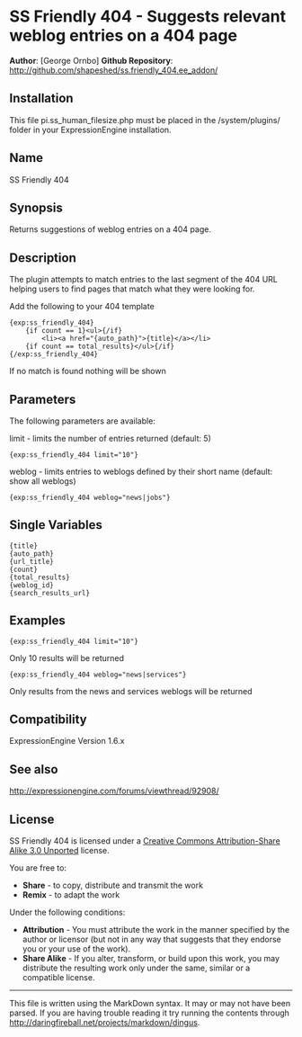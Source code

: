 SS Friendly 404 - Suggests relevant weblog entries on a 404 page
===========================================================================

**Author**: [George Ornbo]
**Github Repository**: <http://github.com/shapeshed/ss.friendly_404.ee_addon/>

Installation
-----

This file pi.ss_human_filesize.php must be placed in the /system/plugins/ folder in your ExpressionEngine installation.

Name
------------------

SS Friendly 404

Synopsis
-------

Returns suggestions of weblog entries on a 404 page.

Description
-------

The plugin attempts to match entries to the last segment of the 404 URL helping users to find pages that match what they were looking for.

Add the following to your 404 template

	{exp:ss_friendly_404}
		{if count == 1}<ul>{/if}
			<li><a href="{auto_path}">{title}</a></li>
		{if count == total_results}</ul>{/if}
	{/exp:ss_friendly_404}

If no match is found nothing will be shown

Parameters
-------

The following parameters are available:

limit - limits the number of entries returned (default: 5)

	{exp:ss_friendly_404 limit="10"} 
	
weblog - limits entries to weblogs defined by their short name (default: show all weblogs)

	{exp:ss_friendly_404 weblog="news|jobs"} 
	
Single Variables
-------

	{title}
	{auto_path}
	{url_title}
	{count}
	{total_results}
	{weblog_id}
	{search_results_url}
	
Examples
-------

	{exp:ss_friendly_404 limit="10"}
	
Only 10 results will be returned

	{exp:ss_friendly_404 weblog="news|services"}
	
Only results from the news and services weblogs will be returned	
	
Compatibility
-------

ExpressionEngine Version 1.6.x

See also
-------

http://expressionengine.com/forums/viewthread/92908/
	
License
-------

SS Friendly 404 is licensed under a [Creative Commons Attribution-Share Alike 3.0 Unported][] license.

You are free to:

* **Share** - to copy, distribute and transmit the work
* **Remix** - to adapt the work

Under the following conditions:

* **Attribution** - You must attribute the work in the manner specified by the author or licensor (but not in any way that suggests that they endorse you or your use of the work).
* **Share Alike** - If you alter, transform, or build upon this work, you may distribute the resulting work only under the same, similar or a compatible license.

---

This file is written using the MarkDown syntax. It may or may not have been parsed. If you are having trouble reading it try running the contents through http://daringfireball.net/projects/markdown/dingus.

[Shape Shed]: http://shapeshed.com/
[ExpressionEngine]:http://www.expressionengine.com/index.php?affiliate=shapeshed
[Creative Commons Attribution-Share Alike 3.0 Unported]: http://creativecommons.org/licenses/by-sa/3.0/ 